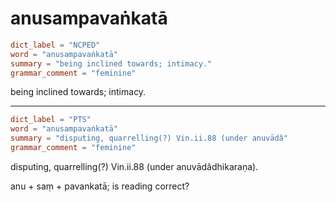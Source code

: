 # anusampavaṅkatā

``` toml
dict_label = "NCPED"
word = "anusampavaṅkatā"
summary = "being inclined towards; intimacy."
grammar_comment = "feminine"
```

being inclined towards; intimacy.

--------------------

``` toml
dict_label = "PTS"
word = "anusampavaṅkatā"
summary = "disputing, quarrelling(?) Vin.ii.88 (under anuvādâ"
grammar_comment = "feminine"
```

disputing, quarrelling(?) Vin.ii.88 (under anuvādâdhikaraṇa).

anu \+ saṃ \+ pavankatā; is reading correct?

